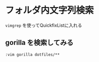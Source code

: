 # フォルダ内文字列検索

`vimgrep` を使ってQuickfixListに入れる


## gorilla を検索してみる

```vimscript
:vim gorilla dotfiles/**
```
